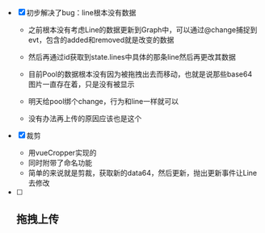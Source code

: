 - [x] 初步解决了bug：line根本没有数据

    - 之前根本没有考虑Line的数据更新到Graph中，可以通过@change捕捉到evt，包含的added和removed就是改变的数据

    - 然后再通过id获取到state.lines中具体的那条line然后再更改其数据
    - 目前Pool的数据根本没有因为被拖拽出去而移动，也就是说那些base64图片一直存在着，只是没有被显示
    - 明天给pool绑个change，行为和line一样就可以
    - 没有办法再上传的原因应该也是这个
- [x] 裁剪
    - 用vueCropper实现的
    - 同时附带了命名功能
    - 简单的来说就是剪裁，获取新的data64，然后更新，抛出更新事件让Line去修改
- [ ] 拖拽上传
    - 